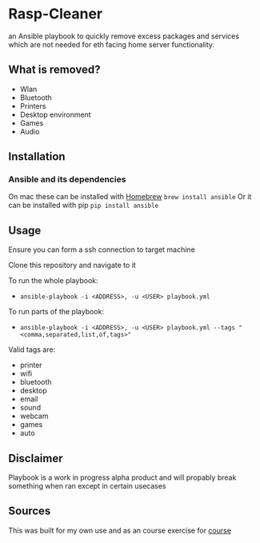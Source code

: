 # Rasp-Cleaner

an Ansible playbook to quickly remove excess packages and services which are not needed for
eth facing home server functionality.

## What is removed?
- Wlan
- Bluetooth
- Printers
- Desktop environment
- Games
- Audio

## Installation

### Ansible and its dependencies

On mac these can be installed with [Homebrew](https://brew.sh/) `brew install ansible`
Or it can be installed with pip `pip install ansible`

## Usage

Ensure you can form a ssh connection to target machine

Clone this repository and navigate to it

To run the whole playbook:
- `ansible-playbook -i <ADDRESS>, -u <USER> playbook.yml`

To run parts of the playbook:
- `ansible-playbook -i <ADDRESS>, -u <USER> playbook.yml --tags "<comma,separated,list,of,tags>"`

Valid tags are:
- printer
- wifi
- bluetooth
- desktop
- email
- sound
- webcam
- games
- auto

## Disclaimer

Playbook is a work in progress alpha product and will propably break something when ran except in certain usecases

## Sources

This was built for my own use and as an course exercise for [course](https://terokarvinen.com/2023/palvelinten-hallinta-2023-kevat/)
